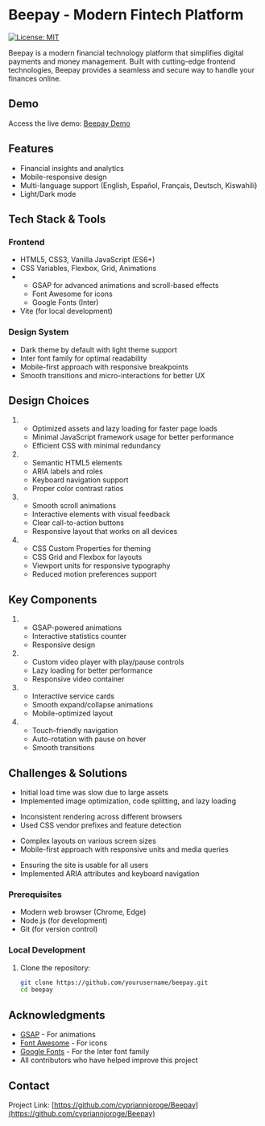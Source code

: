 # Beepay - Modern Fintech Platform

[![License: MIT](https://img.shields.io/badge/License-MIT-yellow.svg)](https://opensource.org/licenses/MIT)

Beepay is a modern financial technology platform that simplifies digital payments and money management. Built with cutting-edge frontend technologies, Beepay provides a seamless and secure way to handle your finances online.

## Demo

Access the live demo: [Beepay Demo](https://beepay-six.vercel.app/)

## Features

- Financial insights and analytics
- Mobile-responsive design
- Multi-language support (English, Español, Français, Deutsch, Kiswahili)
- Light/Dark mode

## Tech Stack & Tools

### Frontend
- <!-- Core --> HTML5, CSS3, Vanilla JavaScript (ES6+)
- <!-- Styling --> CSS Variables, Flexbox, Grid, Animations
- <!-- Libraries -->
  - GSAP for advanced animations and scroll-based effects
  - Font Awesome for icons
  - Google Fonts (Inter)
- <!-- Build Tools --> Vite (for local development)

### Design System
- <!-- Color Scheme --> Dark theme by default with light theme support
- <!-- Typography --> Inter font family for optimal readability
- <!-- Responsive Design --> Mobile-first approach with responsive breakpoints
- <!-- Animations --> Smooth transitions and micro-interactions for better UX

## Design Choices

1. <!-- Performance-First -->
   - Optimized assets and lazy loading for faster page loads
   - Minimal JavaScript framework usage for better performance
   - Efficient CSS with minimal redundancy

2. <!-- Accessibility -->
   - Semantic HTML5 elements
   - ARIA labels and roles
   - Keyboard navigation support
   - Proper color contrast ratios

3. <!-- User Experience -->
   - Smooth scroll animations
   - Interactive elements with visual feedback
   - Clear call-to-action buttons
   - Responsive layout that works on all devices

4. <!-- Modern Web Features -->
   - CSS Custom Properties for theming
   - CSS Grid and Flexbox for layouts
   - Viewport units for responsive typography
   - Reduced motion preferences support

## Key Components

1. <!-- Animated Hero Section -->
   - GSAP-powered animations
   - Interactive statistics counter
   - Responsive design

2. <!-- Video Showcase -->
   - Custom video player with play/pause controls
   - Lazy loading for better performance
   - Responsive video container

3. <!-- Services Accordion -->
   - Interactive service cards
   - Smooth expand/collapse animations
   - Mobile-optimized layout

4. <!-- Testimonials Carousel -->
   - Touch-friendly navigation
   - Auto-rotation with pause on hover
   - Smooth transitions

## Challenges & Solutions

<!-- 1. Performance Optimization -->
   - <!-- Challenge --> Initial load time was slow due to large assets
   - <!-- Solution --> Implemented image optimization, code splitting, and lazy loading

<!-- 2. Cross-browser Compatibility -->
   - <!-- Challenge --> Inconsistent rendering across different browsers
   - <!-- Solution --> Used CSS vendor prefixes and feature detection

<!-- 3. Responsive Design -->
   - <!-- Challenge --> Complex layouts on various screen sizes
   - <!-- Solution --> Mobile-first approach with responsive units and media queries

<!-- 4. Accessibility -->
   - <!-- Challenge --> Ensuring the site is usable for all users
   - <!-- Solution --> Implemented ARIA attributes and keyboard navigation


### Prerequisites

- Modern web browser (Chrome, Edge)
- Node.js (for development)
- Git (for version control)

### Local Development

1. Clone the repository:
   ```bash
   git clone https://github.com/yourusername/beepay.git
   cd beepay
   ```

## Acknowledgments

- [GSAP](https://greensock.com/gsap/) - For  animations
- [Font Awesome](https://fontawesome.com/) - For  icons
- [Google Fonts](https://fonts.google.com/) - For the Inter font family
- All contributors who have helped improve this project

##  Contact

Project Link: [https://github.com/cypriannjoroge/Beepay](https://github.com/cypriannjoroge/Beepay)

